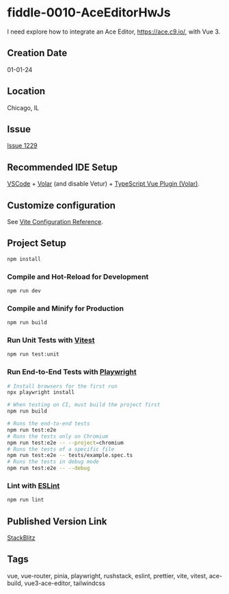 fiddle-0010-AceEditorHwJs
======

I need explore how to integrate an Ace Editor, https://ace.c9.io/, with Vue 3. 


## Creation Date

01-01-24


## Location

Chicago, IL


## Issue

[Issue 1229](https://github.com/bradyhouse/house/issues/1229)


## Recommended IDE Setup

[VSCode](https://code.visualstudio.com/) + [Volar](https://marketplace.visualstudio.com/items?itemName=Vue.volar) (and disable Vetur) + [TypeScript Vue Plugin (Volar)](https://marketplace.visualstudio.com/items?itemName=Vue.vscode-typescript-vue-plugin).

## Customize configuration

See [Vite Configuration Reference](https://vitejs.dev/config/).

## Project Setup

```sh
npm install
```

### Compile and Hot-Reload for Development

```sh
npm run dev
```

### Compile and Minify for Production

```sh
npm run build
```

### Run Unit Tests with [Vitest](https://vitest.dev/)

```sh
npm run test:unit
```

### Run End-to-End Tests with [Playwright](https://playwright.dev)

```sh
# Install browsers for the first run
npx playwright install

# When testing on CI, must build the project first
npm run build

# Runs the end-to-end tests
npm run test:e2e
# Runs the tests only on Chromium
npm run test:e2e -- --project=chromium
# Runs the tests of a specific file
npm run test:e2e -- tests/example.spec.ts
# Runs the tests in debug mode
npm run test:e2e -- --debug
```

### Lint with [ESLint](https://eslint.org/)

```sh
npm run lint
```

## Published Version Link

[StackBlitz](https://stackblitz.com/edit/vitejs-vite-vubxek?file=README.md)


## Tags

vue, vue-router, pinia, playwright, rushstack, eslint, prettier, vite, vitest, ace-build, vue3-ace-editor, tailwindcss
